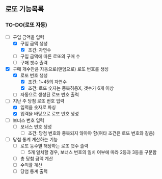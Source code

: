 ## 로또 기능목록

### TO-DO(로또 자동)
- [ ] 구입 금액을 입력  
    - [X] 구입 금액 생성  
        - [X] 조건: 자연수  
    - [ ] 구입 금액에 따른 로또의 구매 수  
    - [ ] 구매 갯수 출력   
- [X] 구매 개수만큼 자동으로(랜덤으로) 로또 번호를 생성  
    - [X] 로또 번호 생성  
        - [X] 조건: 1~45의 자연수  
        - [X] 조건: 로또 숫자는 중복허용X, 갯수가 6개 이상  
    - [ ] 자동으로 생성된 로또 번호 출력   
- [ ] 지난 주 당첨 로또 번호 입력   
    - [X] 입력을 숫자로 파싱
    - [X] 입력을 바탕으로 로또 번호 생성   
- [ ] 보너스 번호 입력   
    - [ ] 보너스 번호 생성  
        - [ ] 조건: 당첨 번호와 중복되지 않아야 함(여타 조건은 로또 번호와 같음)  
- [ ] 당첨 통계 계산하는 기능  
    - [ ] 로또 등수별 해당하는 로또 갯수 출력  
        - [ ] 5개 일치할 경우, 보너스 번호의 일치 여부에 따라 2등과 3등을 구분함  
    - [ ] 총 당첨 금액 계산  
    - [ ] 수익률 계산   
    - [ ] 당첨 통계 출력   